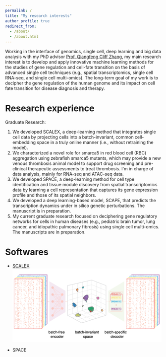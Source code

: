 ```yaml
---
permalink: /
title: "My research interests"
author_profile: true
redirect_from: 
  - /about/
  - /about.html
---
```


Working in the interface of genomics, single cell, deep learning and big data analysis with my PhD advisor [Prof. Qiangfeng Cliff Zhang](https://life.tsinghua.edu.cn/lifeen/info/1034/1075.htm), my main research interest is to develop and apply innovative machine learning methods for the studies of gene regulation and cell-fate transition on the basis of advanced single cell techniques (e.g., spatial transcriptomics, single cell RNA-seq, and single cell multi-omics). The long-term goal of my work is to decipher the gene regulation of the human genome and its impact on cell fate transition for disease diagnosis and therapy.

Research experience 
======
Graduate Research: 
1.	We developed SCALEX, a deep-learning method that integrates single cell data by projecting cells into a batch-invariant, common cell-embedding space in a truly online manner (i.e., without retraining the model). 
2.	We characterized a novel role for smarca5 in red blood cell (RBC) aggregation using zebrafish smarca5 mutants, which may provide a new venous thrombosis animal model to support drug screening and pre-clinical therapeutic assessments to treat thrombosis. I'm in charge of data analysis, mainly for RNA-seq and ATAC-seq data.
3.	We developed SPACE, a deep-learning method for cell type identification and tissue module discovery from spatial transcriptomics data by learning a cell representation that captures its gene expression profile and those of its spatial neighbors.
4.	We developed a deep learning-based model, SCAPE, that predicts the transcription dynamics under in silico genetic perturbations. The manuscript is in preparation.
5.	My current graduate research focused on deciphering gene regulatory networks for cells in human diseases (e.g., pediatric brain tumor, lung cancer, and idiopathic pulmonary fibrosis) using single cell multi-omics. The manuscripts are in preparation.

Softwares 
======
* [SCALEX](https://github.com/jsxlei/SCALEX)<br/><img src='/images/scalex.jpg'>

* SPACE
